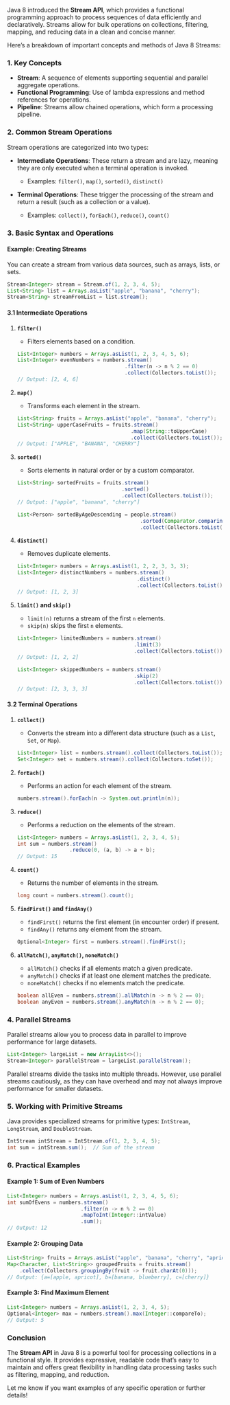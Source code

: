 Java 8 introduced the **Stream API**, which provides a functional programming approach to process sequences of data efficiently and declaratively. Streams allow for bulk operations on collections, filtering, mapping, and reducing data in a clean and concise manner.

Here’s a breakdown of important concepts and methods of Java 8 Streams:

### 1. **Key Concepts**

- **Stream**: A sequence of elements supporting sequential and parallel aggregate operations.
- **Functional Programming**: Use of lambda expressions and method references for operations.
- **Pipeline**: Streams allow chained operations, which form a processing pipeline.

### 2. **Common Stream Operations**

Stream operations are categorized into two types:

- **Intermediate Operations**: These return a stream and are lazy, meaning they are only executed when a terminal operation is invoked.
    - Examples: `filter()`, `map()`, `sorted()`, `distinct()`

- **Terminal Operations**: These trigger the processing of the stream and return a result (such as a collection or a value).
    - Examples: `collect()`, `forEach()`, `reduce()`, `count()`

### 3. **Basic Syntax and Operations**

#### Example: Creating Streams
You can create a stream from various data sources, such as arrays, lists, or sets.
```java
Stream<Integer> stream = Stream.of(1, 2, 3, 4, 5);
List<String> list = Arrays.asList("apple", "banana", "cherry");
Stream<String> streamFromList = list.stream();
```

#### 3.1 **Intermediate Operations**

1. **`filter()`**
    - Filters elements based on a condition.
   ```java
   List<Integer> numbers = Arrays.asList(1, 2, 3, 4, 5, 6);
   List<Integer> evenNumbers = numbers.stream()
                                      .filter(n -> n % 2 == 0)
                                      .collect(Collectors.toList());
   // Output: [2, 4, 6]
   ```

2. **`map()`**
    - Transforms each element in the stream.
   ```java
   List<String> fruits = Arrays.asList("apple", "banana", "cherry");
   List<String> upperCaseFruits = fruits.stream()
                                        .map(String::toUpperCase)
                                        .collect(Collectors.toList());
   // Output: ["APPLE", "BANANA", "CHERRY"]
   ```

3. **`sorted()`**
    - Sorts elements in natural order or by a custom comparator.
   ```java
   List<String> sortedFruits = fruits.stream()
                                     .sorted()
                                     .collect(Collectors.toList());
   // Output: ["apple", "banana", "cherry"]
   ```
   ```java
   List<Person> sortedByAgeDescending = people.stream()
                                           .sorted(Comparator.comparing(Person::getAge).reversed())
                                           .collect(Collectors.toList());
   ```

4. **`distinct()`**
    - Removes duplicate elements.
   ```java
   List<Integer> numbers = Arrays.asList(1, 2, 2, 3, 3, 3);
   List<Integer> distinctNumbers = numbers.stream()
                                          .distinct()
                                          .collect(Collectors.toList());
   // Output: [1, 2, 3]
   ```

5. **`limit()` and `skip()`**
    - `limit(n)` returns a stream of the first `n` elements.
    - `skip(n)` skips the first `n` elements.
   ```java
   List<Integer> limitedNumbers = numbers.stream()
                                         .limit(3)
                                         .collect(Collectors.toList());
   // Output: [1, 2, 2]
   
   List<Integer> skippedNumbers = numbers.stream()
                                         .skip(2)
                                         .collect(Collectors.toList());
   // Output: [2, 3, 3, 3]
   ```

#### 3.2 **Terminal Operations**

1. **`collect()`**
    - Converts the stream into a different data structure (such as a `List`, `Set`, or `Map`).
   ```java
   List<Integer> list = numbers.stream().collect(Collectors.toList());
   Set<Integer> set = numbers.stream().collect(Collectors.toSet());
   ```

2. **`forEach()`**
    - Performs an action for each element of the stream.
   ```java
   numbers.stream().forEach(n -> System.out.println(n));
   ```

3. **`reduce()`**
    - Performs a reduction on the elements of the stream.
   ```java
   List<Integer> numbers = Arrays.asList(1, 2, 3, 4, 5);
   int sum = numbers.stream()
                    .reduce(0, (a, b) -> a + b);
   // Output: 15
   ```

4. **`count()`**
    - Returns the number of elements in the stream.
   ```java
   long count = numbers.stream().count();
   ```

5. **`findFirst()` and `findAny()`**
    - `findFirst()` returns the first element (in encounter order) if present.
    - `findAny()` returns any element from the stream.
   ```java
   Optional<Integer> first = numbers.stream().findFirst();
   ```

6. **`allMatch()`, `anyMatch()`, `noneMatch()`**
    - `allMatch()` checks if all elements match a given predicate.
    - `anyMatch()` checks if at least one element matches the predicate.
    - `noneMatch()` checks if no elements match the predicate.
   ```java
   boolean allEven = numbers.stream().allMatch(n -> n % 2 == 0);
   boolean anyEven = numbers.stream().anyMatch(n -> n % 2 == 0);
   ```

### 4. **Parallel Streams**

Parallel streams allow you to process data in parallel to improve performance for large datasets.

```java
List<Integer> largeList = new ArrayList<>();
Stream<Integer> parallelStream = largeList.parallelStream();
```

Parallel streams divide the tasks into multiple threads. However, use parallel streams cautiously, as they can have overhead and may not always improve performance for smaller datasets.

### 5. **Working with Primitive Streams**

Java provides specialized streams for primitive types: `IntStream`, `LongStream`, and `DoubleStream`.

```java
IntStream intStream = IntStream.of(1, 2, 3, 4, 5);
int sum = intStream.sum();  // Sum of the stream
```

### 6. **Practical Examples**

#### Example 1: Sum of Even Numbers
```java
List<Integer> numbers = Arrays.asList(1, 2, 3, 4, 5, 6);
int sumOfEvens = numbers.stream()
                        .filter(n -> n % 2 == 0)
                        .mapToInt(Integer::intValue)
                        .sum();
// Output: 12
```

#### Example 2: Grouping Data
```java
List<String> fruits = Arrays.asList("apple", "banana", "cherry", "apricot", "blueberry");
Map<Character, List<String>> groupedFruits = fruits.stream()
    .collect(Collectors.groupingBy(fruit -> fruit.charAt(0)));
// Output: {a=[apple, apricot], b=[banana, blueberry], c=[cherry]}
```

#### Example 3: Find Maximum Element
```java
List<Integer> numbers = Arrays.asList(1, 2, 3, 4, 5);
Optional<Integer> max = numbers.stream().max(Integer::compareTo);
// Output: 5
```

### Conclusion

The **Stream API** in Java 8 is a powerful tool for processing collections in a functional style. It provides expressive, readable code that’s easy to maintain and offers great flexibility in handling data processing tasks such as filtering, mapping, and reduction.

Let me know if you want examples of any specific operation or further details!